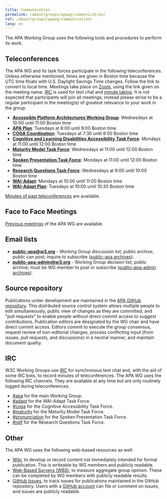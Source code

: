 ```yaml
---
title: Communication
permalink: /about/groups/apawg/communication/
ref: /about/groups/apawg/communication/
lang: en
---
```


The APA Working Group uses the following tools and procedures to perform its work.

## Teleconferences

The APA WG and its task forces participate in the following teleconferences. Unless otherwise mentioned, times are given in Boston time because the UTC time floats with U.S. Daylight Savings Time changes. Follow the link to convert to local time. Meetings take place on [Zoom](https://www.w3.org/2017/08/telecon-info_apa), using the link given on the meeting name. [IRC](https://www.w3.org/wiki/IRC) is used for text chat and [minute taking](http://dev.w3.org/cvsweb/~checkout~/2002/scribe/scribedoc.htm?content-type=text/html). It is not expected that participants will join all meetings; instead please strive to be a regular participant in the meeting(s) of greatest relevance to your work in the group.

- **[Accessible Platform Architectures Working Group](https://www.w3.org/2017/08/telecon-info_apa)**: Wednesdays at 10:00 until 11:00 Boston time
- **[APA Plan](https://www.w3.org/2017/08/telecon-info_apa-plan)**: Tuesdays at 8:00 until 9:00 Boston time
- **[COGA Coordination](https://www.w3.org/2017/08/telecon-info_coga-plan)**: Tuesdays at 7:30 until 8:00 Boston time
- **[Cognitive and Learning Disabilities Accessibility Task Force](https://www.w3.org/2017/08/telecon-info_coga)**: Mondays at 11:00 until 12:00 Boston time
- **[Maturity Model Task Force](https://www.w3.org/2017/08/telecon-info_maturity-model)**: Wednesdays at 11:00 until 12:00 Boston time
- **[Spoken Presentation Task Force](https://www.w3.org/2017/08/telecon-info_pronunciation)**: Mondays at 11:00 until 12:00 Boston time
- **[Research Questions Task Force](https://www.w3.org/2017/08/telecon-info_rqtf)**: Wednesdays at 9:00 until 10:00 Boston time
- **[WAI-Adapt](https://www.w3.org/2017/08/telecon-info_adapt)**: Mondays at 10:00 until 11:00 Boston time
- **[WAI-Adapt Plan](https://www.w3.org/2017/08/telecon-info_adapt-plan)**: Tuesdays at 10:00 until 10:30 Boston time

[Minutes of past teleconferences](https://www.w3.org/WAI/APA/minutes) are available.

## Face to Face Meetings

[Previous meetings](https://www.w3.org/WAI/APA/wiki/Meetings) of the APA WG are available.

## Email lists

- **public-apa@w3.org** - Working Group discussion list; public archive; public can post; inquire to subscribe ([public-apa archives](http://lists.w3.org/Archives/Public/public-apa/)).
- **public-apa-admin@w3.org** - Working Group decision list; public archive; must be WG member to post or subscribe ([public-apa-admin archives](http://lists.w3.org/Archives/Public/public-apa-admin/)).

## Source repository

Publications under development are maintained in the [APA GitHub repository](https://github.com/w3c/apa/). This distributed source control system allows multiple people to edit simultaneously, public view of changes as they are committed, and "pull requests" to enable people without direct commit access to suggest contributions. Publication editors are designated by the WG chair and have direct commit access. Editors commit to execute the group consensus, request review of non-editorial changes, process conflicting input (from issues, pull requests, and discussions) in a neutral manner, and maintain document quality.

## IRC

W3C Working Groups use [IRC](https://www.w3.org/wiki/IRC) for synchronous text chat and, with the aid of some IRC bots, to record minutes of teleconferences. The APA WG uses the following IRC channels. They are available at any time but are only routinely logged during teleconferences.

- [#apa](irc://irc.w3.org/apa) for the main Working Group.
- [#adapt](irc://irc.w3.org/adapt) for the WAI-Adapt Task Force.
- [#coga](irc://irc.w3.org/coga) for the Cognitive Accessibility Task Force.
- [#maturity](irc://irc.w3.org/maturity) for the Maturity Model Task Force.
- [#pronunciation](irc://irc.w3.org/maturity) for the Spoken Presentation Task Force.
- [#rqtf](irc://irc.w3.org/rqtf) for the Research Questions Task Force.

## Other

The APA WG uses the following web-based resources as well:

- [Wiki](https://www.w3.org/WAI/APA/wiki/), to develop or record content not immediately intended for formal publication. This is writeable by WG members and publicly readable.
- [Web-Based Surveys (WBS)](http://www.w3.org/2002/09/wbs/83907/), to measure aggregate group opinion. These can be completed by WG members with publicly readable results.
- [GitHub Issues](https://github.com/w3c/apa/issues), to track issues for publications maintained in the GitHub repository. Users with a [GitHub account](https://github.com/) can file or comment on issues, and issues are publicly readable.
